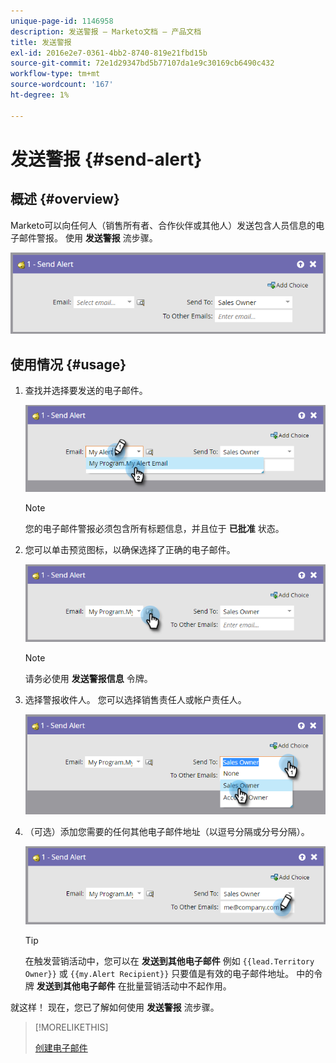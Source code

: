 ```yaml
---
unique-page-id: 1146958
description: 发送警报 — Marketo文档 — 产品文档
title: 发送警报
exl-id: 2016e2e7-0361-4bb2-8740-819e21fbd15b
source-git-commit: 72e1d29347bd5b77107da1e9c30169cb6490c432
workflow-type: tm+mt
source-wordcount: '167'
ht-degree: 1%

---
```


# 发送警报 {#send-alert}

## 概述 {#overview}

Marketo可以向任何人（销售所有者、合作伙伴或其他人）发送包含人员信息的电子邮件警报。 使用 **发送警报** 流步骤。

![](assets/one-1.png)

## 使用情况 {#usage}

1. 查找并选择要发送的电子邮件。

   ![](assets/two-1.png)

   >[!NOTE]
   >
   >您的电子邮件警报必须包含所有标题信息，并且位于 **已批准** 状态。

1. 您可以单击预览图标，以确保选择了正确的电子邮件。

   ![](assets/three-1.png)

   >[!NOTE]
   >
   >请务必使用 **发送警报信息** 令牌。

1. 选择警报收件人。 您可以选择销售责任人或帐户责任人。

   ![](assets/four-2.png)

1. （可选）添加您需要的任何其他电子邮件地址（以逗号分隔或分号分隔）。

   ![](assets/five.png)

   >[!TIP]
   >
   >在触发营销活动中，您可以在 **发送到其他电子邮件** 例如 `{{lead.Territory Owner}}` 或 `{{my.Alert Recipient}}` 只要值是有效的电子邮件地址。 中的令牌 **发送到其他电子邮件** 在批量营销活动中不起作用。

就这样！ 现在，您已了解如何使用 **发送警报** 流步骤。

>[!MORELIKETHIS]
>
>[创建电子邮件](/help/marketo/product-docs/email-marketing/general/creating-an-email/create-an-email.md)
